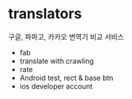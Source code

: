 # translators
구글, 파파고, 카카오 번역기 비교 서비스


- fab
- translate with crawling
- rate
- Android test, rect & base btn
- ios developer account